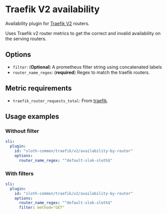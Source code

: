 # Traefik V2 availability

Availability plugin for [Traefik V2][traefik] routers.

Uses Traefik v2 router metrics to get the correct and invalid availability on the serving routers.

## Options

- `filter`: (**Optional**) A prometheus filter string using concatenated labels
- `router_name_regex`: (**required**) Regex to match the traefik routers.

## Metric requirements

- `traefik_router_requests_total`: From [traefik].

## Usage examples

### Without filter

```yaml
sli:
  plugin:
    id: "sloth-common/traefik/v2/availability-by-router"
    options:
      router_name_regex: "^default-slok-sloth$"
```

### With filters

```yaml
sli:
  plugin:
    id: "sloth-common/traefik/v2/availability-by-router"
    options:
      router_name_regex: "^default-slok-sloth$"
      filter: method="GET"
```

[traefik]: https://doc.traefik.io/traefik/v2.6/
